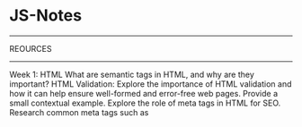# JS-Notes

************
REOURCES
***********
Week 1: HTML
What are semantic tags in HTML, and why are they important?
HTML Validation: Explore the importance of HTML validation and how it can help ensure well-formed and error-free web pages. Provide a small contextual example.
Explore the role of meta tags in HTML for SEO. Research common meta tags such as <title>, <meta name="description">, and <meta name="keywords">. Investigate their impact on search engine rankings and best practices for optimizing them.
What is the difference between a block-level element and an inline element?
//////////////////////////////////////////////////////////////////////////////////////////////////////////////////////////////////////////////////////////////////////

Week 2: CSS_github
https://git-scm.com/docs
https://git-scm.com/docs/git#_git_commands
chrome-extension://efaidnbmnnnibpcajpcglclefindmkaj/https://training.github.com/downloads/github-git-cheat-sheet.pdf
https://docs.github.com/en/get-started/learning-about-github/github-glossary
https://docs.github.com/en/get-started/start-your-journey
What are CSS grid and flexbox? When might you use one over the other?
Explore the use of CSS custom properties (variables) and their benefits in managing reusable styles and theming. Research how CSS variables can improve code maintainability and enable dynamic styling changes.
Investigate the role of CSS in ensuring sufficient contrast and color accessibility for users with visual impairments. Research techniques for implementing accessible color schemes.
Investigate the usage and benefits of CSS selectors. Research the different types of selectors, such as element selectors, class selectors, ID selectors, and pseudo-classes. Explore how selectors allow you to target specific elements or groups of elements for styling. Provide examples of common use cases for each type of selector and best practices for writing efficient and maintainable CSS selectors.
Explore the CSS box model and its significance in determining the layout and spacing of elements on a webpage. Research the components of the box model, including content, padding, border, and margin.
//////////////////////////////////////////////////////////////////////////////////////////////////////////////////////////////////////////////////////////////////////
Week 3: Bootstrap
https://getbootstrap.com/docs/5.0/migration/

Name five different Bootstrap components and describe how they work.
How does the Bootstrap grid system work?
What are the available options for incorporating Bootstrap into a project (CDN, npm, etc.)? Why might you use an npm install over a CDN?
How does Bootstrap support accessibility, and what are the best practices for ensuring an accessible Bootstrap project?
What are some alternatives to Bootstrap? Provide a short summary of one that interests you.

//////////////////////////////////////////////////////////////////////////////////////////////////////////////////////////////////////////////////////////////////////
Week 4: JS1 - JavaScript Introduction
https://developer.mozilla.org/en-US/docs/Web/JavaScript
https://docs.oracle.com/javase/tutorial/
https://developer.mozilla.org/en-US/docs/Learn_web_development/Getting_started/Your_first_website/Adding_interactivity
https://developer.mozilla.org/en-US/docs/Learn_web_development/Getting_started/Your_first_website/Creating_the_content
https://developer.mozilla.org/en-US/docs/Learn_web_development/Getting_started/Your_first_website/Styling_the_content
//////////////////////////////////////////////////////////////////////////////////////////////////////////////////////////////////////////////////////////////////////
Week 5: JS2 - Loops and Conditions
//////////////////////////////////////////////////////////////////////////////////////////////////////////////////////////////////////////////////////////////////////
Week 6: JS3 - Arrays & Functions
https://developer.mozilla.org/en-US/docs/Web/JavaScript/Guide/Functions
https://developer.mozilla.org/en-US/docs/Web/JavaScript/Guide/Working_with_objects
https://developer.mozilla.org/en-US/docs/Web/JavaScript/Guide/Working_with_objects#objects_and_properties
https://developer.mozilla.org/en-US/docs/Web/JavaScript/Guide/Equality_comparisons_and_sameness
https://developer.mozilla.org/en-US/docs/Web/JavaScript/Guide/Working_with_objects#comparing_objects
https://developer.mozilla.org/en-US/docs/Web/JavaScript/Reference/Global_Objects/Array
https://developer.mozilla.org/en-US/docs/Web/JavaScript/Reference/Global_Objects/Array
//////////////////////////////////////////////////////////////////////////////////////////////////////////////////////////////////////////////////////////////////////
Week 7: JS4 - ECMAScript 6 & Intermediate
https://developer.mozilla.org/en-US/docs/Web/JavaScript/Reference/Statements/let
https://developer.mozilla.org/en-US/docs/Web/JavaScript/Reference/Statements/const
https://developer.mozilla.org/en-US/docs/Web/JavaScript/Reference/Template_literals
https://developer.mozilla.org/en-US/docs/Web/JavaScript/Reference/Functions/Arrow_functions
https://developer.mozilla.org/en-US/docs/Web/JavaScript/Reference/Global_Objects/Promise
https://262.ecma-international.org/6.0/
https://262.ecma-international.org/
https://developer.mozilla.org/en-US/docs/Web/JavaScript/Reference/Functions
https://developer.mozilla.org/en-US/docs/Web/JavaScript/Reference/Functions#the_arrow_function_expression
https://developer.mozilla.org/en-US/docs/Web/JavaScript/Reference/Functions/Arrow_functions
https://developer.mozilla.org/en-US/docs/Web/JavaScript/Guide/Using_promises
https://developer.mozilla.org/en-US/docs/Web/JavaScript/Guide/Using_promises#chaining
What are the differences between var, let, and const?
What are the differences between callbacks and promises?
What are some new features introduced in ES6?
How does a promise work?
What are the common use cases for higher-order functions in JavaScript, and how do they enhance code modularity and reusability?
What are pure functions? How do they contribute to code predictability, testability, and ease of debugging? 
How can objects be used to store and organize data in JavaScript, and what are the advantages of using objects over other data structures like arrays or maps?

Coding Steps:
All questions should be printed to your Browser's console using console.log()
Create an array called ages that contains the following values: 3, 9, 23, 64, 2, 8, 28, 93.
Programmatically subtract the value of the first element in the array from the value in the last element of the array.
Do not use numbers to reference the last element, find it programmatically.
ages[7] - ages[0] is not allowed!
Add a new age to your array and repeat the step above to ensure it is dynamic. (works for arrays of different lengths).
Use a loop to iterate through the array and calculate the average age.
Create an array called names that contains the following values: 'Sam', 'Tommy', 'Tim', 'Sally', 'Buck', 'Bob'.
Use a loop to iterate through the array and calculate the average number of letters per name.
Use a loop to iterate through the array again and concatenate all the names together, separated by spaces.
How do you access the last element of any array?
How do you access the first element of any array?
Create a new array called nameLengths. Write a loop to iterate over the previously created names array and add the length of each name to the nameLengths array.
For example:
let names = ["Kelly", "Sam", "Kate"];    // starting with this array
let nameLengths = [5, 3, 4];             // create a new array
Write a loop to iterate over the nameLengths array and calculate the sum of all the elements in the array.
Write a function that takes two parameters, word and n, as arguments and returns the word concatenated to itself n number of times. (i.e. if I pass in 'Hello' and 3, I would expect the function to return 'HelloHelloHello').
Write a function that takes two parameters, firstName and lastName, and returns a full name. The full name should be the first and the last name separated by a space.
Write a function that takes an array of numbers and returns true if the sum of all the numbers in the array is greater than 100.
Write a function that takes an array of numbers and returns the average of all the elements in the array.
Write a function that takes two arrays of numbers and returns true if the average of the elements in the first array is greater than the average of the elements in the second array.
Write a function called willBuyDrink that takes a boolean isHotOutside, and a number moneyInPocket, and returns true if it is hot outside and if moneyInPocket is greater than 10.50.
Create a function of your own that solves a problem. In comments, write what the function does and why you created it.
//////////////////////////////////////////////////////////////////////////////////////////////////////////////////////////////////////////////////////////////////////
Week 8: JS5 - Object Oriented Programming
https://developer.mozilla.org/en-US/docs/Learn_web_development/Extensions/Advanced_JavaScript_objects/Object-oriented_programming
https://developer.mozilla.org/en-US/docs/Web/JavaScript/Guide/Using_classes#overview_of_classes
https://developer.mozilla.org/en-US/docs/Web/JavaScript/Guide/Using_classes#why_classes
https://developer.mozilla.org/en-US/docs/Web/JavaScript/Reference/Statements/try...catch
https://developer.mozilla.org/en-US/docs/Web/JavaScript/Guide/Control_flow_and_error_handling#exception_handling_statements

What are the four pillars of Object-Oriented Programming? Explain each pillar.
What is the relationship between a Class and an Object?
What is an exception, and what are the best practices for handling them?
How does the 'extends' keyword work with JavaScript classes?
Research the role of the 'this' keyword in JavaScript classes and how it refers to the current object instance within methods.
What is "encapsulation" in JavaScript?
What are the differences between instance methods and static methods in JavaScript classes?
//////////////////////////////////////////////////////////////////////////////////////////////////////////////////////////////////////////////////////////////////////
Week 9: JS6 - DevTools, Debugging, & Unit Tests
https://developer.chrome.com/docs/devtools/overview/
https://developer.chrome.com/docs/devtools/open/
https://developer.chrome.com/docs/devtools/shortcuts/
https://news.yale.edu/2017/02/10/grace-murray-hopper-1906-1992-legacy-innovation-and-service
https://code.visualstudio.com/docs/debugtest/debugging
https://jestjs.io/docs/getting-started               //NEW TESTING TOOL
https://mochajs.org/next/
https://mochajs.org/#getting-started                // OLD ONE
https://www.chaijs.com/
https://www.chaijs.com/guide/
https://www.w3schools.com/js/js_debugging.asp
https://agilealliance.org/glossary/tdd/
https://dev.to/pat_the99/basics-of-javascript-test-driven-development-tdd-with-jest-o3c
//////////////////////////////////////////////////////////////////////////////////////////////////////////////////////////////////////////////////////////////////////
Week 10: JavaScript & DOM Manipulation
https://developer.mozilla.org/en-US/docs/Web/API
https://www.guvi.in/blog/guide-for-html-dom/
https://developer.mozilla.org/en-US/docs/Web/API/Document/querySelector
http://developer.mozilla.org/en-US/docs/Web/API/Node
https://www.w3schools.com/jsref/prop_node_textcontent.asp
https://www.w3schools.com/jsref/prop_html_style.asp
https://www.w3schools.com/jsref/prop_element_classlist.asp
https://www.w3schools.com/jsref/met_domtokenlist_toggle.asp
https://www.w3schools.com/jsref/met_domtokenlist_add.asp
https://www.w3schools.com/jsref/dom_obj_style.asp
https://www.w3schools.com/jsref/met_document_createelement.asp
https://www.youtube.com/watch?v=l-0nPnSvbX8
https://www.youtube.com/watch?v=on9p11gv1k4&t=163s
https://www.youtube.com/watch?v=8LWQNnVAMh4
https://www.youtube.com/watch?v=RQ40ZilvCOg
https://www.youtube.com/watch?v=XF1_MlZ5l6M
*********************************
https://github.com/frankstepanski
*********************************
DOM Research Details
List and explain the JavaScript methods that enable us to select elements from the DOM.
What is the document object? What are some other methods available on the document object that don't select elements from the DOM? Why is the virtual DOM faster?
What are the differences between the innerHTML and textContent properties in the DOM?
What is the purpose of the createElement, appendChild, and removeChild methods in the DOM?
Investigate the concept of event listeners in JavaScript and how they can be used to respond to user interactions. Research how to attach event listeners to HTML elements and handle events such as clicks, mouse movements, or keyboard input. 
















**Why is let used instead of VAR?
let allows you to declare variables that are limited to the scope of a block statement, or expression on which it is used, 
unlike the var keyword, which declares a variable globally, or locally to an entire function regardless of block scope.
************************************

**Read about Execution Context and Lexical Environmnet.

**There are two kinds of Execution Context in JavaScript:
1.Global Execution Context (GEC)
2.Function Execution Context (FEC)

++ Since every function call gets its own FEC, there can be more than one FEC in the run-time of a script ++ 

**Clouser ???

Encapsulation = “Hide the data inside a capsule and control access to it.”
Abstraction = “Hide the complex implementation and show only the necessary functionality.”
Method overriding: Both Dog and Cat override the speak method from Animal.
Polymorphism: The makeAnimalSpeak function treats Dog and Cat instances as objects of type Animal, demonstrating that the same method speak() behaves differently based on the object.
 polymorphism is advantageous because it enables programmers to create objects with identical functionality, i.e., functions with identical names that operate identically. In some other areas of the OOP framework, you can, however, change some portions of the shared code or even the entire


